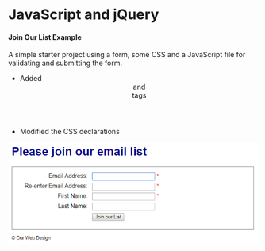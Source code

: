 # JavaScript and jQuery 

#### Join Our List Example

A simple starter project using a form, some CSS and a JavaScript file for validating and submitting the form.

- Added <header> and <footer> tags
- Modified the CSS declarations

![Example](/murach-javascript-jquery/ch-1/ch-1-screenshot.png "Join Our List")





